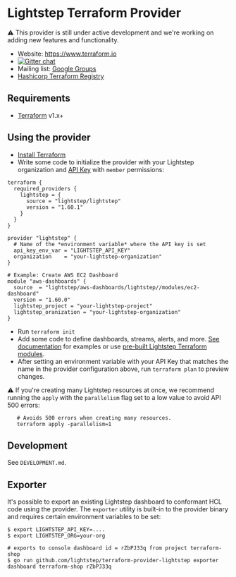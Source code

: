 # Lightstep Terraform Provider

⚠️ This provider is still under active development and we're working on adding new features and functionality.

-   Website: https://www.terraform.io
-   [![Gitter chat](https://badges.gitter.im/hashicorp-terraform/Lobby.png)](https://gitter.im/hashicorp-terraform/Lobby)
-   Mailing list: [Google Groups](http://groups.google.com/group/terraform-tool)
-   [Hashicorp Terraform Registry](https://registry.terraform.io/providers/lightstep/lightstep/latest)

## Requirements

-   [Terraform](https://www.terraform.io/downloads.html) v1.x+

## Using the provider

* [Install Terraform](https://www.terraform.io/downloads)
* Write some code to initialize the provider with your Lightstep organization and [API Key](https://docs.lightstep.com/docs/create-and-manage-api-keys) with `member` permissions:
```
terraform {
  required_providers {
    lightstep = {
      source = "lightstep/lightstep"
      version = "1.60.1"
    }
  }
}

provider "lightstep" {
  # Name of the *environment variable* where the API key is set
  api_key_env_var = "LIGHTSTEP_API_KEY"
  organization    = "your-lightstep-organization"
}

# Example: Create AWS EC2 Dashboard
module "aws-dashboards" {
  source  = "lightstep/aws-dashboards/lightstep//modules/ec2-dashboard"
  version = "1.60.0"
  lightstep_project = "your-lightstep-project"
  lightstep_oranization = "your-lightstep-organization"
}
```
* Run `terraform init`
* Add some code to define dashboards, streams, alerts, and more. [See documentation](https://registry.terraform.io/providers/lightstep/lightstep/latest/docs) for examples or use [pre-built Lightstep Terraform modules](https://registry.terraform.io/namespaces/lightstep).
* After setting an environment variable with your API Key that matches the name in the provider configuration above, run `terraform plan` to preview changes.

:warning: If you're creating many Lightstep resources at once, we recommend running the `apply` with the `parallelism` flag set to a low value to avoid API 500 errors:

```
   # Avoids 500 errors when creating many resources.
   terraform apply -parallelism=1 
```
## Development

See `DEVELOPMENT.md`.

## Exporter

It's possible to export an existing Lightstep dashboard to conformant HCL code using the provider. The `exporter` utility is built-in to the provider binary and requires certain environment variables to be set:

```
$ export LIGHTSTEP_API_KEY=....
$ export LIGHTSTEP_ORG=your-org

# exports to console dashboard id = rZbPJ33q from project terraform-shop
$ go run github.com/lightstep/terraform-provider-lightstep exporter dashboard terraform-shop rZbPJ33q
```